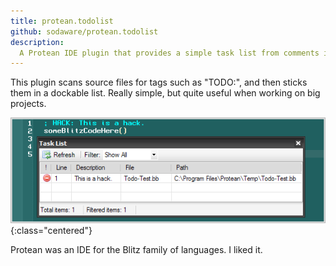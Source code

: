 ```yaml
---
title: protean.todolist
github: sodaware/protean.todolist
description:
  A Protean IDE plugin that provides a simple task list from comments in code.
---
```


This plugin scans source files for tags such as "TODO:", and then sticks them in
a dockable list. Really simple, but quite useful when working on big projects.

![protean.todolist](/assets/images/protean-todolist-example-screen.png){:class="centered"}

Protean was an IDE for the Blitz family of languages. I liked it.
